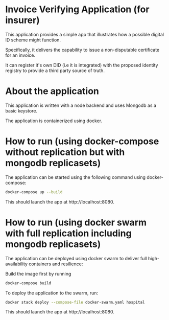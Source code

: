 # Invoice Verifying Application (for insurer)

This application provides a simple app that illustrates how a possible digital ID scheme might function.

Specifically, it delivers the capability to issue a non-disputable certificate for an invoice.

It can register it's own DID (i.e it is integrated) with the proposed identity registry to provide a third party source of truth.

# About the application

This application is written with a node backend and uses Mongodb as a basic keystore.

The application is containerized using docker.

# How to run (using docker-compose without replication but with mongodb replicasets)

The application can be started using the following command using docker-compose:

```bash
docker-compose up --build
```

This should launch the app at http://localhost:8080.

# How to run (using docker swarm with full replication including mongodb replicasets)

The application can be deployed using docker swarm to deliver full high-availability containers and resilience:

Build the image first by running

```bash
docker-compose build
```
To deploy the application to the swarm, run:

```bash
docker stack deploy --compose-file docker-swarm.yaml hospital
```

This should launch the app at http://localhost:8080.



